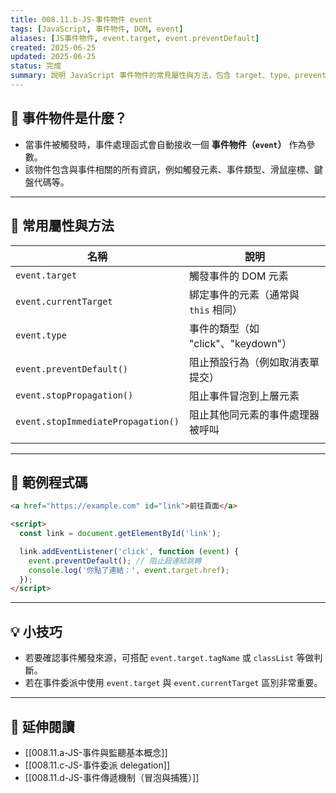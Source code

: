 ```yaml
---
title: 008.11.b-JS-事件物件 event
tags: [JavaScript, 事件物件, DOM, event]
aliases: [JS事件物件, event.target, event.preventDefault]
created: 2025-06-25
updated: 2025-06-25
status: 完成
summary: 說明 JavaScript 事件物件的常見屬性與方法，包含 target、type、preventDefault、stopPropagation 等常用技巧。
---
```


## 📌 事件物件是什麼？

- 當事件被觸發時，事件處理函式會自動接收一個 **事件物件（`event`）** 作為參數。
- 該物件包含與事件相關的所有資訊，例如觸發元素、事件類型、滑鼠座標、鍵盤代碼等。

---
## 🔎 常用屬性與方法

| 名稱                                 | 說明                         |
| ---------------------------------- | -------------------------- |
| `event.target`                     | 觸發事件的 DOM 元素               |
| `event.currentTarget`              | 綁定事件的元素（通常與 `this` 相同）     |
| `event.type`                       | 事件的類型（如 "click"、"keydown"） |
| `event.preventDefault()`           | 阻止預設行為（例如取消表單提交）           |
| `event.stopPropagation()`          | 阻止事件冒泡到上層元素                |
| `event.stopImmediatePropagation()` | 阻止其他同元素的事件處理器被呼叫           |
|                                    |                            |

---
## 🧪 範例程式碼

```html
<a href="https://example.com" id="link">前往頁面</a>

<script>
  const link = document.getElementById('link');

  link.addEventListener('click', function (event) {
    event.preventDefault(); // 阻止超連結跳轉
    console.log('你點了連結：', event.target.href);
  });
</script>
```

---
## 💡 小技巧

- 若要確認事件觸發來源，可搭配 `event.target.tagName` 或 `classList` 等做判斷。
- 若在事件委派中使用 `event.target` 與 `event.currentTarget` 區別非常重要。

---
## 🔗 延伸閱讀

- [[008.11.a-JS-事件與監聽基本概念]]
- [[008.11.c-JS-事件委派 delegation]]
- [[008.11.d-JS-事件傳遞機制（冒泡與捕獲）]]